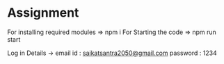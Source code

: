 ﻿# Assignment

For installing required modules => npm i
For Starting the code => npm run start

Log in Details -> 
  email id : saikatsantra2050@gmail.com
  password : 1234
  
 
